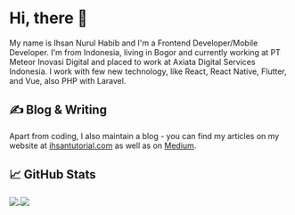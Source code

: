 # Hi, there 👋

My name is Ihsan Nurul Habib and I'm a Frontend Developer/Mobile Developer. I'm from Indonesia, living in Bogor and currently working at PT Meteor Inovasi Digital and placed to work at Axiata Digital Services Indonesia. I work with few new technology, like React, React Native, Flutter, and Vue, also PHP with Laravel.

## &#x270d; Blog & Writing

Apart from coding, I also maintain a blog - you can find my articles on my website at [ihsantutorial.com](https://www.ihsantutorial.com/) as well as on [Medium](https://medium.com/@ihsan.inh).


## &#x1f4c8; GitHub Stats

<a href="https://github.com/ihsaninh/ihsaninh">
  <img align="center" src="https://github-readme-stats.vercel.app/api/top-langs/?username=ihsaninh&hide=css,html" />
</a>
<a href="https://github.com/ihsaninh/ihsaninh">
  <img align="center" src="https://github-readme-stats.vercel.app/api?username=ihsaninh&show_icons=true&line_height=27&count_private=true alt="Ihsan's GitHub Stats" />
</a>
